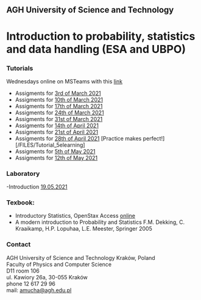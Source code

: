## AGH University of Science and Technology
# Introduction to probability, statistics and data handling (ESA and UBPO)

### Tutorials
Wednesdays online on MSTeams with this [link](https://teams.microsoft.com/l/team/19%3a3c0831d29f6b49dd8754afb0863cb075%40thread.tacv2/conversations?groupId=e08470b9-ecc7-42d5-90c9-cb1af728379f&tenantId=80b1033f-21e0-4a82-bbc0-f05fdccd3bc8) 

- Assigments for [3rd of March 2021](/FILES/Tutorial_1.pdf) 
- Assigments for [10th of March 2021](/FILES/Tutorial_2.pdf) 
- Assigments for [17th of March 2021](/FILES/Tutorial_3.pdf)
- Assigments for [24th of March 2021](/FILES/Tutorial_3.pdf)
- Assigments for [31st of March 2021](/FILES/Tutorial_3.pdf)
- Assigments for [14th of April 2021](/FILES/Tutorial_4.pdf) 
- Assigments for [21st of April 2021](/FILES/Tutorial_4.pdf) 
- Assigments for [28th of April 2021](/FILES/Tutorial_5.pdf) [Practice makes perfect!][/FILES/Tutorial_5elearning] 
- Assigments for [5th of May 2021](/FILES/Tutorial_6.pdf) 
- Assigments for [12th of May 2021](/FILES/Tutorial_7.pdf) 

### Laboratory
-Introduction [19.05.2021](/FILES/Introduction.pdf)



### Texbook: 
- Introductory Statistics, OpenStax Access [online](https://openstax.org/details/introductory-statistics)
- A modern introduction to Probability and Statistics F.M. Dekking, C. Kraaikamp, H.P. Lopuhaa, L.E. Meester, Springer 2005

### Contact
AGH University of Science and Technology Kraków, Poland <br>
Faculty of Physics and Computer Science <br>
D11 room 106 <br>
ul. Kawiory 26a, 30-055 Kraków <br>
phone 12 617 29 96 <br>
mail: amucha@agh.edu.pl

